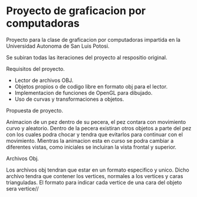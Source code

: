 # Proyecto de graficacion por computadoras
Proyecto para la clase de graficacion por computadoras impartida en la Universidad Autonoma de San Luis Potosi.

Se subiran todas las iteraciones del proyecto al respositio original.

Requisitos del proyecto.

- Lector de archivos OBJ.
- Objetos propios o de codigo libre en formato obj para el lector.
- Implementacion de funciones de OpenGL para dibujado.
- Uso de curvas y transformaciones a objetos.

Propuesta de proyecto.

Animacion de un pez dentro de su pecera, el pez contara con movimiento curvo y aleatorio.
Dentro de la pecera existiran otros objetos a parte del pez con los cuales podra chocar y tendra que evitarlos para continuar con el movimiento.
Mientras la animacion esta en curso se podra cambiar a diferentes vistas, como iniciales se incluiran la vista frontal y superior.

Archivos Obj.

Los archivos obj tendran que estar en un formato especifico y unico. Dicho archivo tendra que contener los vertices, normales a los vertices y caras trianguladas.
El formato para indicar cada vertice de una cara del objeto sera vertice/<vacio>/<vacio>
